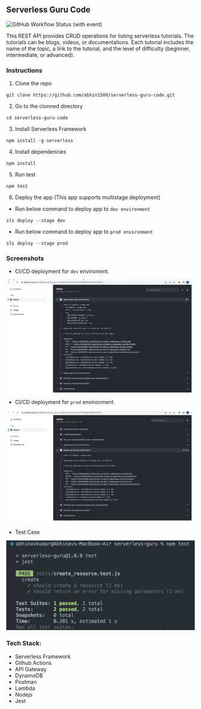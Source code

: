 ## Serverless Guru Code

![GitHub Workflow Status (with event)](https://img.shields.io/github/actions/workflow/status/abhin1509/serverless-guru-code/deploy_app.yml)

This REST API provides CRUD operations for listing serverless tutorials. The tutorials can be blogs, videos, or documentations. Each tutorial includes the name of the topic, a link to the tutorial, and the level of difficulty (beginner, intermediate, or advanced).


### Instructions

1. Clone the repo

```
git clone https://github.com/abhin1509/serverless-guru-code.git
```

2. Go to the clonned directory

```
cd serverless-guru-code
```
3. Install Serverless Framework

```
npm install -g serverless
```

4. Install dependencies
```
npm install
```
5. Run test
```
npm test
```
6. Deploy the app (This app supports multistage deployment)
- Run below command to deploy app to `dev environment`
```
sls deploy --stage dev
```
- Run below command to deploy app to `prod environment`
```
sls deploy --stage prod
```

### Screenshots

- CI/CD deployment for `dev` enviroment.

![Dev Env](./screenshots/devDeployment.png)


- CI/CD deployment for `prod` environment.

![Prod Env](./screenshots/prodDeployment.png)

- Test Case

![Test Case](./screenshots/testCase.png)

### Tech Stack:
- Serverless Framework
- Github Actions
- API Gateway
- DynamoDB
- Postman
- Lambda
- Nodejs
- Jest
